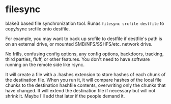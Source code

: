 # filesync

blake3 based file synchronization tool. Runas `filesync srcfile destfile` to copy/sync srcfile onto destfile.

For example, you may want to back up srcfile to destfile if destfile's path is on an external drive, or mounted SMB/NFS/SSHFS/etc. network drive.

No frills, confusing config options, any config options, backdoors, tracking, third parties, fluff, or other features.
You don't need to have software running on the remote side like rsync.

It will create a file with a .hashes extension to store hashes of each chunk of the destination file.
When you run it, it will compare hashes of the local file chunks to the destination hashfile contents, overwriting only the chunks that have changed.
It will extend the destination file if necessary but will not shrink it. Maybe I'll add that later if the people demand it.
